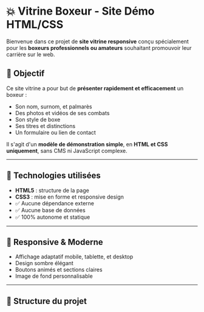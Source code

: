 # 💥 Vitrine Boxeur - Site Démo HTML/CSS

Bienvenue dans ce projet de **site vitrine responsive** conçu spécialement pour les **boxeurs professionnels ou amateurs** souhaitant promouvoir leur carrière sur le web.

## 🎯 Objectif

Ce site vitrine a pour but de **présenter rapidement et efficacement** un boxeur :  
- Son nom, surnom, et palmarès  
- Des photos et vidéos de ses combats  
- Son style de boxe  
- Ses titres et distinctions  
- Un formulaire ou lien de contact

Il s'agit d'un **modèle de démonstration simple**, en **HTML et CSS uniquement**, sans CMS ni JavaScript complexe.

---

## 🧱 Technologies utilisées

- **HTML5** : structure de la page
- **CSS3** : mise en forme et responsive design
- ✅ Aucune dépendance externe
- ✅ Aucune base de données
- ✅ 100% autonome et statique

---

## 📱 Responsive & Moderne

- Affichage adaptatif mobile, tablette, et desktop
- Design sombre élégant
- Boutons animés et sections claires
- Image de fond personnalisable

---

## 📂 Structure du projet

